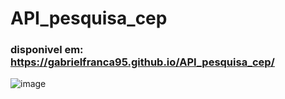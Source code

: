 # API_pesquisa_cep
### disponivel em: https://gabrielfranca95.github.io/API_pesquisa_cep/
![image](https://user-images.githubusercontent.com/57453192/159144384-5ec734ae-a66a-42b4-9d0e-91ba917a05bd.png)

